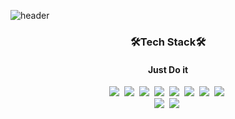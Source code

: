 ![header](https://capsule-render.vercel.app/api?text=Shin-Incheol&animation=fadeIn&textBg=true)

<h3 align='center'>🛠Tech Stack🛠</h3>

<h4 align='center'>Just Do it</h4>

<p align='center'>
  <img src="https://img.shields.io/badge/Python-3766AB?style=flat-square&logo=Python&logoColor=white"/></a>&nbsp
  <img src="https://img.shields.io/badge/JAVA-F40D12?style=flat-square&logo=JAVA&logoColor=white"/></a>&nbsp
  <img src="https://img.shields.io/badge/C-0B2C4A?style=flat-square&logo=C&logoColor=white"/></a>&nbsp
  <img src="https://img.shields.io/badge/Oracle-C70D2C?style=flat-square&logo=Oracle&logoColor=white"/></a>&nbsp
  <img src="https://img.shields.io/badge/CSS-0085CA?style=flat-square&logo=CSS3&logoColor=white"/></a>&nbsp
  <img src="https://img.shields.io/badge/HTML5-E34F26?style=flat-square&logo=HTML5&logoColor=white"/></a>&nbsp
  <img src="https://img.shields.io/badge/Microsoft SQL Server-CC2927?style=flat-square&logo=Microsoft SQL Server&logoColor=white"/></a>&nbsp
  <img src="https://img.shields.io/badge/JavaScript-FF9A00?style=flat-square&logo=Javascript&logoColor=white"/></a>&nbsp
  <br>
  <img src="https://img.shields.io/badge/Pandas-150458?style=flat-square&logo=pandas&logoColor=white"/></a>&nbsp
  <img src="https://img.shields.io/badge/Scikit-Learn-F7931E?style=flat-square&logo=scikit-learn&logoColor=white"/></a>&nbsp
</p>
